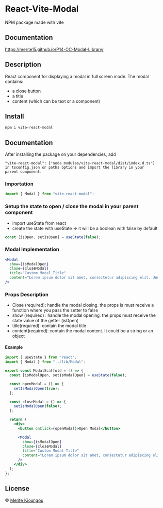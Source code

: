 # React-Vite-Modal

NPM package made with vite

## Documentation
https://merite15.github.io/P14-OC-Modal-Library/

## Description

React component for displaying a modal in full screen mode.
The modal contains:

- a close button
- a title
- content (which can be text or a component)

## Install

```bash
npm i vite-react-modal
```

## Documentation

After installing the package on your dependencies, add

```
"vite-react-modal": ["node_modules/vite-react-modal/dist/index.d.ts"]
in tsconfig.json on paths options and import the library in your parent component.
```

### Importation

```jsx
import { Modal } from "vite-react-modal";
```

### Setup the state to open / close the modal in your parent component

- import useState from react
- create the state with useState => it will be a boolean with false by default

```jsx
const [isOpen, setIsOpen] = useState(false);
```

### Modal Implementation

```jsx
<Modal
  show={isModalOpen}
  close={closeModal}
  title="Custom Modal Title"
  content="Lorem ipsum dolor sit amet, consectetur adipiscing elit. Unum nescio,."
/>
```

### Props Description

- Close (required): handle the modal closing. the props is must receive a function where you pass the setter to false
- show (required) : handle the modal opening. the props must receive the state value of the getter (isOpen)
- title(required): contain the modal title
- content(required): contain the modal content. It could be a string or an object

#### Example

```jsx
import { useState } from "react";
import { Modal } from "../lib/Modal";

export const ModalScaffold = () => {
  const [isModalOpen, setIsModalOpen] = useState(false);

  const openModal = () => {
    setIsModalOpen(true);
  };

  const closeModal = () => {
    setIsModalOpen(false);
  };

  return (
    <div>
      <button onClick={openModal}>Open Modal</button>

      <Modal
        show={isModalOpen}
        close={closeModal}
        title="Custom Modal Title"
        content="Lorem ipsum dolor sit amet, consectetur adipiscing elit. Unum nescio,."
      />
    </div>
  );
};
```

## License

© [Merite Kioungou](https://github.com/merite15)